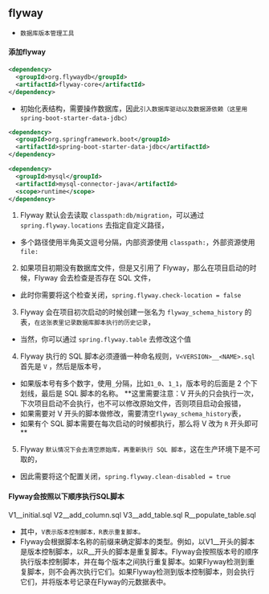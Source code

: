 ## flyway
* `数据库版本管理工具`

#### 添加flyway
```xml
<dependency>
  <groupId>org.flywaydb</groupId>
  <artifactId>flyway-core</artifactId>
</dependency>
```
- 初始化表结构，需要操作数据库，因此`引入数据库驱动以及数据源依赖（这里用 spring-boot-starter-data-jdbc）`

```xml
<dependency>
  <groupId>org.springframework.boot</groupId>
  <artifactId>spring-boot-starter-data-jdbc</artifactId>
</dependency>

<dependency>
  <groupId>mysql</groupId>
  <artifactId>mysql-connector-java</artifactId>
  <scope>runtime</scope>
</dependency>
```

1. Flyway 默认会去读取 `classpath:db/migration`，可以通过 `spring.flyway.locations` 去指定自定义路径，
* 多个路径使用半角英文逗号分隔，内部资源使用 `classpath:`，外部资源使用 `file:`
2. 如果项目初期没有数据库文件，但是又引用了 Flyway，那么在项目启动的时候，Flyway 会去检查是否存在 SQL 文件，
* 此时你需要将这个检查关闭，`spring.flyway.check-location = false`
3. Flyway 会在项目初次启动的时候创建一张名为 `flyway_schema_history` 的表，`在这张表里记录数据库脚本执行的历史记录`，
* 当然，你可以通过 `spring.flyway.table` 去修改这个值
4. Flyway 执行的 SQL 脚本必须遵循一种命名规则，`V<VERSION>__<NAME>.sql` 首先是 `V` ，然后是版本号，
* 如果版本号有多个数字，使用`_`分隔，比如`1_0`、`1_1`，版本号的后面是 2 个下划线，最后是 SQL 脚本的名称。
**这里需要注意：V 开头的只会执行一次，下次项目启动不会执行，也不可以修改原始文件，否则项目启动会报错，
* 如果需要对 V 开头的脚本做修改，需要清空`flyway_schema_history`表，
* 如果有个 SQL 脚本需要在每次启动的时候都执行，那么将 V 改为 `R` 开头即可**
5. Flyway `默认情况下会去清空原始库，再重新执行 SQL 脚本`，这在生产环境下是不可取的，
* 因此需要将这个配置关闭，`spring.flyway.clean-disabled = true`

#### Flyway会按照以下顺序执行SQL脚本
V1__initial.sql
V2__add_column.sql
V3__add_table.sql
R__populate_table.sql
* 其中，`V表示版本控制脚本，R表示重复脚本。`
* Flyway会根据脚本名称的前缀来确定脚本的类型。例如，以V1__开头的脚本是版本控制脚本，以R__开头的脚本是重复脚本。Flyway会按照版本号的顺序执行版本控制脚本，并在每个版本之间执行重复脚本。如果Flyway检测到重复脚本，则不会再次执行它们。如果Flyway检测到版本控制脚本，则会执行它们，并将版本号记录在Flyway的元数据表中。










